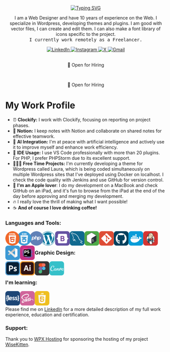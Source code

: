 <div align="center">

[![Typing SVG](https://readme-typing-svg.demolab.com?font=Montserrat&pause=500&size=35&color=2D82F7&random=false&width=316&lines=Hello+%F0%9F%91%8B+I'm+Murat)](https://git.io/typing-svg)

</div>

<p align="center">I am a Web Designer and have 10 years of experience on the Web. I specialize in Wordpress, developing themes and plugins. I am good with vector files, I can create and edit them. I can also make a font library of icons specific to the project.<br><samp>I currently work remotely as a Freelancer.</samp></p>

<div align="center">
 
<a target="_blank" href="https://www.linkedin.com/in/muratdincmd/">
    <img alt="LinkedIn" width="30px" src="https://github.com/muratdincmd/muratdincmd/blob/main/img/blue/linkedin.png"/>
</a>
<a target="_blank" href="https://www.instagram.com/muratdincmd/">
    <img alt="Instagram" width="30px" src="https://github.com/muratdincmd/muratdincmd/blob/main/img/blue/instagram.png"/>
</a>
<a target="_blank" href="https://www.instagram.com/muratdincmd/"><img
     alt="X" width="30px" src="https://github.com/muratdincmd/muratdincmd/blob/main/img/blue/x.png"/>
</a>
<a target="_blank" href="mailto:muratdincmd@icloud.com">
    <img alt="Gmail" width="30px" src="https://github.com/muratdincmd/muratdincmd/blob/main/img/blue/gmail.png"/> 
</a>

</div>

<br>

<p align="center">🤝 Open for Hiring</p>
 

<br>

<p align="center">🤝 Open for Hiring</p>
 
# My Work Profile

- ⏰ **Clockify:** I work with Clockify, focusing on reporting on project phases.
- 📝 **Notion:** I keep notes with Notion and collaborate on shared notes for effective teamwork.
- 🤖 **AI Integration:** I'm at peace with artificial intelligence and actively use it to improve myself and enhance work efficiency.
- 🤝 **IDE Usage:** I use VS Code professionally with more than 20 plugins. For PHP, I prefer PHPStorm due to its excellent support.
- 👨🏻‍💻 **Free Time Projects:** I'm currently developing a theme for Wordpress called Laura, which is being coded simultaneously on multiple Wordpress sites that I've deployed using Docker on localhost. I check the code quality with Jenkins and use GitHub for version control.
- 🍏 **I'm an Apple lover**: I do my development on a MacBook and check GitHub on an iPad, and it's fun to browse from the iPad at the end of the day before approving and merging my development.
- 🔥 I really love the thrill of making what I want possible!
- ☕️ **And of course I love drinking coffee!**

<h3>Languages and Tools:</h3>
<img align="left" alt="wordpress" width="156px" src="https://github.com/muratdincmd/muratdincmd/blob/main/img/group/html-css-php-wordpress.svg"/>
<img align="left" alt="bootstrap" width="46px" src="https://github.com/muratdincmd/muratdincmd/blob/main/img/bootstrap.svg"/>
<img align="left" alt="mysql" width="46px" src="https://github.com/muratdincmd/muratdincmd/blob/main/img/mysql.svg"/>
<img align="left" alt="bash terminal" width="46px" src="https://github.com/muratdincmd/muratdincmd/blob/main/img/bash-terminal.svg"/>
<img align="left" alt="git" width="46px" src="https://github.com/muratdincmd/muratdincmd/blob/main/img/git.svg"/>
<img align="left" alt="github" width="46px" src="https://github.com/muratdincmd/muratdincmd/blob/main/img/github.svg" />
<img align="left" alt="docker" width="46px" src="https://github.com/muratdincmd/muratdincmd/blob/main/img/docker.svg"/>
<img align="left" alt="jenkins" width="46px" src="https://github.com/muratdincmd/muratdincmd/blob/main/img/Jenkins.svg"/>
<img align="left" alt="visual studio code" width="46px" src="https://github.com/muratdincmd/muratdincmd/blob/main/img/visual-studio-code.svg"/>
<img align="left" alt="phpstorm" width="46px" src="https://github.com/muratdincmd/muratdincmd/blob/main/img/phpstorm.svg"/>

<br><br>

<h3>Graphic Design:</h3>

<img align="left" alt="photoshop" width="46px" src="https://github.com/muratdincmd/muratdincmd/blob/main/img/photoshop.svg"/>
<img align="left" alt="illustrator" width="46px" src="https://github.com/muratdincmd/muratdincmd/blob/main/img/illustrator.svg"/>
<img align="left" alt="figma" width="46px" src="https://github.com/muratdincmd/muratdincmd/blob/main/img/figma.svg"/>
<img align="left" alt="canva" width="46px" src="https://github.com/muratdincmd/muratdincmd/blob/main/img/canva.svg"/>

<br><br>

<h3>I'm learning:</h3>
<img align="left" alt="less" width="46px" src="https://github.com/muratdincmd/muratdincmd/blob/main/img/less.svg"/>
<img align="left" alt="sass" width="46px" src="https://github.com/muratdincmd/muratdincmd/blob/main/img/sass.svg"/>
<img align="left" alt="javascript" width="46px" src="https://github.com/muratdincmd/muratdincmd/blob/main/img/javascript.svg"/>

<br><br>

Please find me on [LinkedIn](https://www.linkedin.com/in/muratdincmd/) for a more detailed description of my full work experience, education and certification.

<h3>Support:</h3>

Thank you to [WPX Hosting](https://wpx.net) for sponsoring the hosting of my project [WiseKitten](https://wisekitten.com).